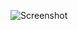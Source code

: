 <!-- Você também pode acessar [nome](http://#) -->

![Screenshot](https://github.com/mattcouchman/jekyll-resume/raw/master/img/screen.png)
